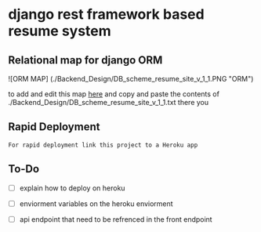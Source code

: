 # django rest framework based resume system

## Relational map for django ORM
![ORM MAP] (./Backend_Design/DB_scheme_resume_site_v_1_1.PNG "ORM")

to add and edit this map [here](https://dbdiagram.io/d) and copy and paste the contents of ./Backend_Design/DB_scheme_resume_site_v_1_1.txt there you


## Rapid Deployment  
    For rapid deployment link this project to a Heroku app

## To-Do
- [ ] explain how to deploy on heroku
- [ ] enviorment variables on the heroku enviorment
- [ ] api endpoint that need to be refrenced in the front endpoint

